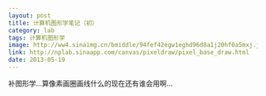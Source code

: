 ```yaml
---
layout: post
title: 计算机图形学笔记（初）
category: lab
tags: 计算机图形学
image: http://ww4.sinaimg.cn/bmiddle/94fef42egw1eghd96d8a1j20hf0a5mxj.jpg
link: http://nplab.sinaapp.com/canvas/pixeldraw/pixel_base_draw.html
date: 2013-05-19
---
```

补图形学...算像素画圈画线什么的现在还有谁会用啊...
